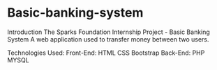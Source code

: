 # Basic-banking-system

Introduction
The Sparks Foundation Internship Project - Basic Banking System
A web application used to transfer money between two users.

Technologies Used:
Front-End:
HTML
CSS
Bootstrap
Back-End:
PHP
MYSQL
